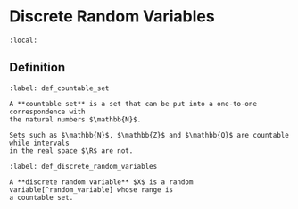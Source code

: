 # Discrete Random Variables

```{contents}
:local:
```

## Definition

```{prf:definition} Countable Set
:label: def_countable_set

A **countable set** is a set that can be put into a one-to-one correspondence with
the natural numbers $\mathbb{N}$.

Sets such as $\mathbb{N}$, $\mathbb{Z}$ and $\mathbb{Q}$ are countable while intervals
in the real space $\R$ are not.
```

```{prf:definition} Discrete Random Variables
:label: def_discrete_random_variables

A **discrete random variable** $X$ is a random variable[^random_variable] whose range is
a countable set.
```

[^random_variable]:
    See {prf:ref}`random_variables` for the definition of a random variable.
